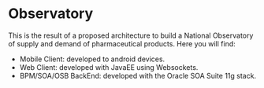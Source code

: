 # Observatory
This is the result of a proposed architecture to build a National Observatory of supply and demand of pharmaceutical products.
Here you will find:
  - Mobile Client: developed to android devices.
  - Web Client: developed with JavaEE using Websockets.
  - BPM/SOA/OSB BackEnd: developed with the Oracle SOA Suite 11g stack.
